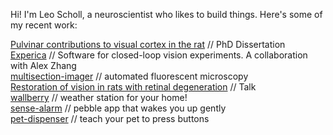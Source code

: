 Hi! I'm Leo Scholl, a neuroscientist who likes to build things. Here's some of my recent work:

[Pulvinar contributions to visual cortex in the rat](https://leoscholl.github.io/scholl%20dissertation.pdf) // PhD Dissertation
\
[Experica](https://experica.github.io) // Software for closed-loop vision experiments. A collaboration with Alex Zhang
\
[multisection-imager](https://github.com/leoscholl/multisection-imager) // automated fluorescent microscopy
\
[Restoration of vision in rats with retinal degeneration](https://leoscholl.github.io/retinal%20degeneration%20slides.pdf) // Talk
\
[wallberry](https://github.com/leoscholl/wallberry) // weather station for your home!
\
[sense-alarm](https://github.com/leoscholl/sense-alarm) // pebble app that wakes you up gently
\
[pet-dispenser](https://github.com/leoscholl/pet-dispenser) // teach your pet to press buttons
